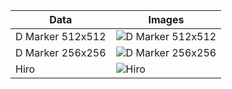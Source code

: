 | Data | Images 	| 
|---|---|
| D Marker 512x512  | ![D Marker 512x512](https://prasannaboga.github.io/demo_arjs02/images/red.png "Red")  |
| D Marker 256x256  | ![D Marker 256x256](https://prasannaboga.github.io/demo_arjs02/images/blue.png "Blue") | 
| Hiro  | ![Hiro](https://prasannaboga.github.io/demo_arjs02/images/hiro.png "Hiro")	|

